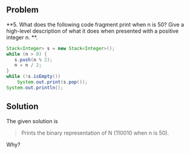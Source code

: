 ## Problem
**5. What does the following code fragment print when n is 50? Give a high-level description of what it does when presented with a positive integer n. **. 
```java
Stack<Integer> s = new Stack<Integer>();
while (n > 0) {
   s.push(n % 2);
   n = n / 2;
}
while (!s.isEmpty())
    System.out.print(s.pop());
System.out.println();
```

## Solution

The given solution is
> Prints the binary representation of N (110010 when n is 50).

Why? 

